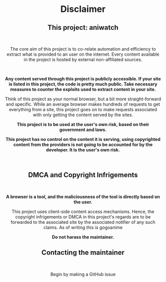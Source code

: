 <h1 align="center">Disclaimer</h1>

<div align="center">

<h2>This project: aniwatch</h2>

<br>

The core aim of this project is to co-relate automation and efficiency to extract what is provided to an user on the internet. Every content available in the project is hosted by external non-affiliated sources. 

<br>

<b>Any content served through this project is publicly accessible. If your site is listed in this project, the code is pretty much public. Take necessary measures to counter the exploits used to extract content in your site.</b>

Think of this project as your normal browser, but a bit more straight-forward and specific. While an average browser makes hundreds of requests to get everything from a site, this project goes on to make requests associated with only getting the content served by the sites.

<b>

This project is to be used at the user's own risk, based on their government and laws.

This project has no control on the content it is serving, using copyrighted content from the providers is not going to be accounted for by the developer. It is the user's own risk.


</b>


<br>

<h2>DMCA and Copyright Infrigements</h3>

<br>

<b>

A browser is a tool, and the maliciousness of the tool is directly based on the user.
</b>


This project uses client-side content access mechanisms. Hence, the copyright infrigements or DMCA in this project's regards are to be forwarded to the associated site by the associated notifier of any such claims. As of writing this is gogoanime

<b>Do not harass the maintainer.</b>


<h2>
Contacting the maintainer
</h3>
<br>

Begin by making a GitHub issue
</div>
